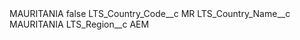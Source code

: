<?xml version="1.0" encoding="UTF-8"?>
<CustomMetadata xmlns="http://soap.sforce.com/2006/04/metadata" xmlns:xsi="http://www.w3.org/2001/XMLSchema-instance" xmlns:xsd="http://www.w3.org/2001/XMLSchema">
    <label>MAURITANIA</label>
    <protected>false</protected>
    <values>
        <field>LTS_Country_Code__c</field>
        <value xsi:type="xsd:string">MR</value>
    </values>
    <values>
        <field>LTS_Country_Name__c</field>
        <value xsi:type="xsd:string">MAURITANIA</value>
    </values>
    <values>
        <field>LTS_Region__c</field>
        <value xsi:type="xsd:string">AEM</value>
    </values>
</CustomMetadata>
